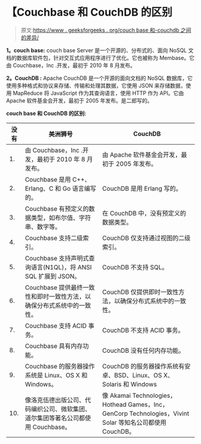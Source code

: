# 【Couchbase 和 CouchDB 的区别

> 原文:[https://www . geeksforgeeks . org/couch base 和-couchdb 之间的差异/](https://www.geeksforgeeks.org/difference-between-couchbase-and-couchdb/)

**1。couch base:**
couch base Server 是一个开源的、分布式的、面向 NoSQL 文档的数据库软件包，针对交互式应用程序进行了优化。它也被称为 Membase。它由 Couchbase，Inc .开发，最初于 2010 年 8 月发布。

**2。CouchDB :**
Apache CouchDB 是一个开源的面向文档的 NoSQL 数据库，它使用多种格式和协议来存储、传输和处理其数据，它使用 JSON 来存储数据，使用 MapReduce 将 JavaScript 作为其查询语言，使用 HTTP 作为 API。它由 Apache 软件基金会开发，最初于 2005 年发布。是二郎写的。

**couch base 和 CouchDB 的区别:**

<center>

| 没有 | 美洲狮号 | CouchDB |
| --- | --- | --- |
| 1. | 由 Couchbase，Inc .开发，最初于 2010 年 8 月发布。 | 由 Apache 软件基金会开发，最初于 2005 年发布。 |
| 2. | Couchbase 是用 C++、Erlang、C 和 Go 语言编写的。 | CouchDB 是用 Erlang 写的。 |
| 3. | Couchbase 有预定义的数据类型，如布尔值、字符串、数字等。 | 在 CouchDB 中，没有预定义的数据类型。 |
| 4. | Couchbase 支持二级索引。 | CouchDB 仅支持通过视图的二级索引。 |
| 5. | Couchbase 支持声明式查询语言(N1QL)，将 ANSI SQL 扩展到 JSON。 | CouchDB 不支持 SQL。 |
| 6. | Couchbase 提供最终一致性和即时一致性方法，以确保分布式系统中的一致性。 | CouchDB 仅提供即时一致性方法，以确保分布式系统中的一致性。 |
| 7. | Couchbase 支持 ACID 事务。 | CouchDB 不支持 ACID 事务。 |
| 8. | Couchbase 具有内存功能。 | CouchDB 没有任何内存功能。 |
| 9. | Couchbase 的服务器操作系统是 Linux、OS X 和 Windows。 | CouchDB 的服务器操作系统有安卓、BSD、Linux、OS X、Solaris 和 Windows |
| 10. | 像洛克伍德出版公司、代码编织公司、微软集团、道尔集团等著名公司都使用 Couchbase。 | 像 Akamai Technologies，Hothead Games，Inc，GenCorp Technologies，Vivint Solar 等知名公司都使用 CouchDB。 |

</center>
